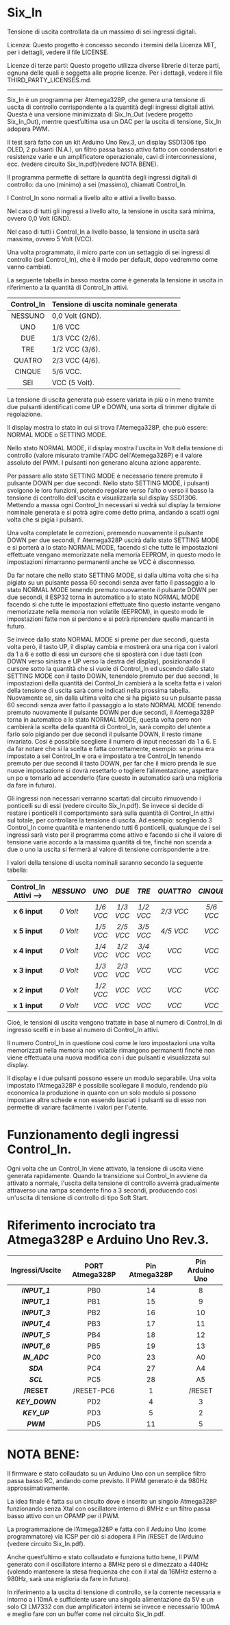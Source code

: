# Six_In

Tensione di uscita controllata da un massimo di sei ingressi digitali.

Licenza:
Questo progetto è concesso secondo i termini della Licenza MIT, per i dettagli, vedere il file LICENSE.

Licenze di terze parti:
Questo progetto utilizza diverse librerie di terze parti, 
ognuna delle quali è soggetta alle proprie licenze. 
Per i dettagli, vedere il file THIRD_PARTY_LICENSES.md.

---

Six_In è un programma per Atemega328P, che genera una tensione di uscita di controllo corrispondente a la quantità degli ingressi digitali attivi.
Questa è una versione minimizzata di Six_In_Out (vedere progetto Six_In_Out), mentre quest’ultima usa un DAC per la uscita di tensione, Six_In adopera PWM.

Il test sarà fatto con un kit Arduino Uno Rev.3, un display SSD1306 tipo OLED, 2 pulsanti (N.A.), un filtro passa basso attivo fatto con condensatori e resistenze varie e un amplificatore operazionale, cavi di interconnessione, ecc. (vedere circuito Six_In.pdf)(vedere NOTA BENE).

Il programma permette di settare la quantità degli ingressi digitali di controllo: da uno (minimo) a sei (massimo), chiamati Control_In.

I Control_In sono normali a livello alto e attivi a livello basso.

Nel caso di tutti gli ingressi a livello alto, 
la tensione in uscita sarà minima, ovvero 0,0 Volt (GND).

Nel caso di tutti i Control_In a livello basso, 
la tensione in uscita sarà massima, ovvero 5 Volt (VCC).

Una volta programmato, il micro parte con un settaggio di sei ingressi di controllo (sei Control_In), che è il modo per default, dopo vedremmo come vanno cambiati.

La seguente tabella in basso mostra come è generata la tensione in uscita in riferimento a la quantità di Control_In attivi.

| Control_In | Tensione di uscita nominale generata |
|:-----------------:|-----------------------------|
| NESSUNO            | 0,0 Volt (GND).             |
| UNO                 | 1/6 VCC                     |
| DUE                 | 1/3 VCC (2/6).              |
| TRE                 | 1/2 VCC (3/6).              |
| QUATRO                 | 2/3 VCC (4/6).              |
| CINQUE                 | 5/6 VCC.                    |
| SEI                 | VCC (5 Volt).            |

La tensione di uscita generata può essere variata in più o in meno 
tramite due pulsanti identificati come UP e DOWN, una sorta di trimmer digitale di regolazione.

Il display mostra lo stato in cui si trova l'Atemega328P, che può essere:
NORMAL MODE o SETTING MODE.

Nello stato NORMAL MODE, il display mostra l'uscita in Volt della tensione di controllo (valore misurato tramite l'ADC dell'Atemega328P) e il valore assoluto del PWM. 
I pulsanti non generano alcuna azione apparente.

Per passare allo stato SETTING MODE è necessario tenere premuto il pulsante DOWN per due secondi.
Nello stato SETTING MODE, i pulsanti svolgono le loro funzioni, 
potendo regolare verso l'alto o verso il basso la tensione di controllo dell'uscita e visualizzarla sul display SSD1306. 
Mettendo a massa ogni Control_In necessari si vedrà sul display la tensione nominale generata e si potrà agire come detto prima, andando a scatti ogni volta che si pigia i pulsanti.

Una volta completate le correzioni, premendo nuovamente il pulsante DOWN per due secondi, l' Atemega328P uscirà dallo stato SETTING MODE e si porterà a lo stato NORMAL MODE, facendo sì che tutte le impostazioni effettuate vengano memorizzate nella memoria EEPROM, in questo modo le impostazioni rimarranno permanenti anche se VCC è disconnesso.

Da far notare che nello stato SETTING MODE, si dalla ultima volta che si ha pigiato su un pulsante passa 60 secondi senza aver fatto il passaggio a lo stato NORMAL MODE tenendo premuto nuovamente il pulsante DOWN per due secondi, il ESP32 torna in automatico a lo stato NORMAL MODE facendo sì che tutte le impostazioni effettuate fino questo instante vengano memorizzate nella memoria non volatile (EEPROM), in questo modo le impostazioni fatte non si perdono e si potrà riprendere quelle mancanti in futuro.

Se invece dallo stato NORMAL MODE si preme per due secondi, questa volta però, il tasto UP, 
il display cambia e mostrerà ora una riga con i valori da 1 a 6 e sotto di essi 
un cursore che si sposterà con i due tasti (con DOWN verso sinistra e UP verso la destra del display), posizionando il cursore sotto la quantità che si vuole di Control_In ed uscendo dallo stato SETTING MODE con il tasto DOWN, tenendolo premuto per due secondi, le impostazioni della quantità dei Control_In cambierà a la scelta fatta e i valori della tensione di uscita sarà come indicati nella prossima tabella.
Nuovamente se, sin dalla ultima volta che si ha pigiato su un pulsante passa 60 secondi senza aver fatto il passaggio a lo stato NORMAL MODE tenendo premuto nuovamente il pulsante DOWN per due secondi, il Atemega328P torna in automatico a lo stato NORMAL MODE, questa volta pero non cambierà la scelta della quantità di Control_In, sarà compito del utente a farlo solo pigiando per due secondi il pulsante DOWN, il resto rimane invariato. Cosi è possibile scegliere il numero di input necessari da 1 a 6. E da far notare che si la scelta e fatta correttamente, esempio: se prima era impostato a sei Control_In e ora e impostato a tre Control_In tenendo premuto per due secondi il tasto DOWN, per far che il micro prenda le sue nuove impostazione si dovrà resettarlo o togliere l’alimentazione, aspettare un po e tornarlo ad accenderlo (fare questo in automatico sarà una miglioria da fare in futuro).

Gli ingressi non necessari verranno scartati dal circuito rimuovendo i ponticelli su di essi (vedere circuito Six_In.pdf). Se invece si decide di restare i ponticelli il comportamento sarà sulla quantità di Control_In attivi sul totale, per controllare la tensione di uscita. 
Ad esempio: scegliendo 3 Control_In come quantità e mantenendo tutti 6 ponticelli, qualunque de i sei ingressi sarà visto per il programma come attivo e facendo si che il valore di tensione varie accordo a la massima quantità di tre, finché non scenda a due o uno la uscita si fermerà al valore di tensione corrispondente a tre. 

I valori della tensione di uscita nominali saranno secondo la seguente tabella:

| **Control_In Attivi -->** | **_NESSUNO_** | **_UNO_** | **_DUE_** | **_TRE_** | **_QUATTRO_** | **_CINQUE_** | **_SEI_** |
|:-------------------:|:------------------:|:-------------:|:-------------:|:-------------:|:-------------:|:-------------:|:-------------:|
|    **x 6 input**    |      _0 Volt_      |   _1/6 VCC_   |   _1/3 VCC_   |   _1/2 VCC_   |   _2/3 VCC_   |   _5/6 VCC_   |     _VCC_     |
|    **x 5 input**    |      _0 Volt_      |   _1/5 VCC_   |   _2/5 VCC_   |   _3/5 VCC_   |   _4/5 VCC_   |     _VCC_     |     _VCC_     |
|    **x 4 input**    |      _0 Volt_      |   _1/4 VCC_   |   _1/2 VCC_   |   _3/4 VCC_   |     _VCC_     |     _VCC_     |     _VCC_     |
|    **x 3 input**    |      _0 Volt_      |   _1/3 VCC_   |   _2/3 VCC_   |     _VCC_     |     _VCC_     |     _VCC_     |     _VCC_     |
|    **x 2 input**    |      _0 Volt_      |   _1/2 VCC_   |     _VCC_     |     _VCC_     |     _VCC_     |     _VCC_     |     _VCC_     |
|    **x 1 input**    |      _0 Volt_      |     _VCC_     |     _VCC_     |     _VCC_     |     _VCC_     |     _VCC_     |     _VCC_     |

Cioè, le tensioni di uscita vengono trattate in base al numero di Control_In di ingresso scelti e in base al numero di Control_In attivi.

Il numero Control_In in questione così come le loro impostazioni una volta memorizzati nella memoria non volatile rimangono permanenti finché non viene effettuata una nuova modifica con i due pulsanti e visualizzata sul display.

Il display e i due pulsanti possono essere un modulo separabile.
Una volta impostato l'Atmega328P è possibile scollegare il modulo, 
rendendo più economica la produzione in quanto con un solo modulo si possono impostare altre schede e non essendo lasciati i pulsanti su di esso non permette di variare facilmente i valori per l'utente.

# Funzionamento degli ingressi Control_In.

Ogni volta che un Control_In viene attivato, la tensione di uscita viene generata rapidamente.
Quando la transizione sui Control_In avviene da attivato a normale, l'uscita della tensione di controllo avverrà gradualmente attraverso una rampa scendente fino a 3 secondi, 
producendo così un'uscita di tensione di controllo di tipo Soft Start.

# Riferimento incrociato tra Atmega328P e Arduino Uno Rev.3.

| **Ingressi/Uscite** | **PORT Atmega328P** | **Pin Atmega328P** | **Pin Arduino Uno** |
|:-------------------:|:-------------------:|:------------------:|:-------------------:|
|    **_INPUT_1_**    |         PB0         |         14         |          8          |
|    **_INPUT_1_**    |         PB1         |         15         |          9          |
|    **_INPUT_3_**    |         PB2         |         16         |          10         |
|    **_INPUT_4_**    |         PB3         |         17         |          11         |
|    **_INPUT_5_**    |         PB4         |         18         |          12         |
|    **_INPUT_6_**    |         PB5         |         19         |          13         |
|     **_IN_ADC_**    |         PC0         |         23         |          A0         |
|      **_SDA_**      |         PC4         |         27         |          A4         |
|      **_SCL_**      |         PC5         |         28         |          A5         |
|      **/RESET**     |      /RESET-PC6     |          1         |        /RESET       |
|    **_KEY_DOWN_**   |         PD2         |          4         |          3          |
|     **_KEY_UP_**    |         PD3         |          5         |          2          |
|      **_PWM_**      |         PD5         |         11         |          5 |


# NOTA BENE:

Il firmware e stato collaudato su un Arduino Uno con un semplice filtro passa basso RC, andando come previsto. Il PWM generato è da 980Hz approssimativamente.

La idea finale è fatta su un circuito dove e inserito un singolo Atmega328P funzionando senza Xtal con oscillatore interno di 8MHz e un filtro  passa basso attivo con un OPAMP per il PWM.

La programmazione de l’Atmega328P e fatta con il Arduino Uno (come programmatore) via ICSP per ciò si adopera il Pin /RESET de l’Arduino (vedere circuito Six_In.pdf).

Anche quest’ultimo e stato collaudato e funziona tutto bene, Il PWM generato con il oscillatore interno a 8MHz pero si e dimezzato a 440Hz (volendo mantenere la stesa frequenza che con il xtal da 16MHz esterno a 980Hz, sarà una miglioria da fare in futuro).

In riferimento a la uscita di tensione di controllo, se la corrente necessaria e intorno a i 10mA e sufficiente usare una singola alimentazione da 5V e un solo CI LM7332 con due amplificatori interni se invece e necessario 100mA e meglio fare con un buffer come nel circuito Six_In.pdf.